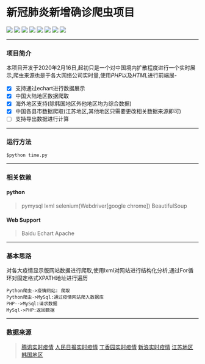 # 新冠肺炎新增确诊爬虫项目
<a href="https://github.com/topics/html"><img src = "https://img.shields.io/badge/-HTML5-E34F26?style=flat&logo=html5&logoColor=white"></a> <a href="https://github.com/topics/mysql"><img src="https://img.shields.io/badge/-MySQL-F29111?style=flat&logo=mysql&logoColor=FFFFFF"></a> <a href="https://github.com/topics/javascript"><img src="https://img.shields.io/badge/-JavaScript-eed718?style=flat&logo=javascript&logoColor=ffffff"></a> <a href="https://github.com/gabrielpondc"><img src="http://img.shields.io/badge/-Github-000000?style=flat&logo=github&logoColor=FFFFFF"></a> <a href="https://github.com/topics/apache"><img src="https://img.shields.io/hexpm/l/plug?style=flat"></a> <a href="https://github.com/topics/python"><img src="https://img.shields.io/badge/-Python-black?style=flat&logo=python&logoColor=white"></a> <a href="/gabrielpondc/xgfeiyan/fork?fragment=1"><img src="https://img.shields.io/github/forks/gabrielpondc/xgfeiyan?label=Fork&logo=github"></a>  <a href="https://github.com/gabrielpondc"><img src="https://img.shields.io/github/watchers/gabrielpondc/xgfeiyan?label=Watchers&logo=github"></a>

---
### 项目简介
本项目开发于2020年2月16日,起初只是一个对中国境内扩散程度进行一个实时展示,爬虫来源也是于各大网络公司实时量,使用*PHP*以及*HTML*进行前端展- 

- [X] 支持通过echart进行数据展示
- [x] 中国大陆地区数据爬取
- [x] 海外地区支持(除韩国地区外他地区均为综合数据)
- [x] 中国各县市数据爬取(江苏地区,其他地区只需要更改相关数据来源即可)
- [ ] 支持导出数据进行计算

***
### 运行方法

    $python time.py
***
### 相关依赖
#### python
> pymysql
>lxml
>selenium(Webdriver[google chrome])
>BeautifulSoup
#### Web Support
>Baidu Echart
>Apache

***
### 基本思路
对各大疫情显示版网站数据进行爬取,使用lxml对网站进行结构化分析,通过For循环对固定格式XPATH地址进行遍历
```seq
Python爬虫->疫情网站: 爬取
Python爬虫->MySql:通过疫情网站爬入数据库
PHP-->MySql:请求数据
MySql->PHP:返回数据
```
***
### 数据来源

> [腾讯实时疫情][1] 
> [人民日报实时疫情][2]
> [丁香园实时疫情][3]
> [新浪实时疫情][4]  [江苏地区][5]
> [韩国地区][6]


  [1]: https://news.qq.com/zt2020/page/feiyan.htm?from=timeline&isappinstalled=0#/
  [2]: http://activity.peopleapp.com/broadcast/?from=timeline
  [3]:https://ncov.dxy.cn/ncovh5/view/pneumonia?from=singlemessage&isappinstalled=0
[4]:https://news.sina.cn/zt_d/yiqing0121?ua=iPhone9%2C4__weibo__10.1.2__iphone__os13.3&from=10A1293010&wm=3200_0002&isappinstalled=0
[5]:https://news.sina.cn/project/fy2020/yq_province.shtml?province=jiangsu
[6]:https://coronaboard.kr
[html]:https://img.shields.io/badge/-HTML5-E34F26?style=flat&logo=html5&logoColor=white
[html-link]:https://github.com/topics/html

